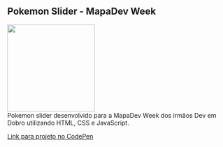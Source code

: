 ## Pokemon Slider - MapaDev Week
<div><img src="https://user-images.githubusercontent.com/97488167/184371611-c0c0837e-faad-45d8-8b50-d04e326d62ae.png" width="200px"/></div>
Pokemon slider desenvolvido para a MapaDev Week dos irmãos Dev em Dobro utilizando HTML, CSS e JavaScript.

[Link para projeto no CodePen](https://codepen.io/palomarizzon/pen/MWVqZzr)
